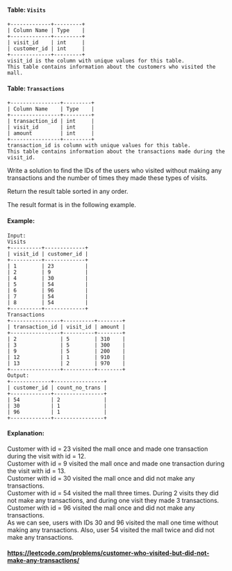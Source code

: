 #### Table: `Visits`

    +-------------+---------+
    | Column Name | Type    |
    +-------------+---------+
    | visit_id    | int     |
    | customer_id | int     |
    +-------------+---------+
    visit_id is the column with unique values for this table.    
    This table contains information about the customers who visited the mall.

#### Table: `Transactions`

    +----------------+---------+
    | Column Name    | Type    |
    +----------------+---------+
    | transaction_id | int     |
    | visit_id       | int     |
    | amount         | int     |
    +----------------+---------+
    transaction_id is column with unique values for this table.
    This table contains information about the transactions made during the visit_id.

Write a solution to find the IDs of the users who visited without making any transactions and the number of times they
made these types of visits.

Return the result table sorted in any order.

The result format is in the following example.

#### Example:

    Input:
    Visits
    +----------+-------------+
    | visit_id | customer_id |
    +----------+-------------+
    | 1        | 23          |
    | 2        | 9           |
    | 4        | 30          |
    | 5        | 54          |
    | 6        | 96          |
    | 7        | 54          |
    | 8        | 54          |
    +----------+-------------+
    Transactions
    +----------------+----------+--------+
    | transaction_id | visit_id | amount |
    +----------------+----------+--------+
    | 2              | 5        | 310    |
    | 3              | 5        | 300    |
    | 9              | 5        | 200    |
    | 12             | 1        | 910    |
    | 13             | 2        | 970    |
    +----------------+----------+--------+
    Output:
    +-------------+----------------+
    | customer_id | count_no_trans |
    +-------------+----------------+
    | 54          | 2              |
    | 30          | 1              |
    | 96          | 1              |
    +-------------+----------------+

#### Explanation:

Customer with id = 23 visited the mall once and made one transaction during the visit with id = 12.<br>
Customer with id = 9 visited the mall once and made one transaction during the visit with id = 13.<br>
Customer with id = 30 visited the mall once and did not make any transactions.<br>
Customer with id = 54 visited the mall three times. During 2 visits they did not make any transactions, and during one
visit they made 3 transactions.<br>
Customer with id = 96 visited the mall once and did not make any transactions.<br>
As we can see, users with IDs 30 and 96 visited the mall one time without making any transactions. Also, user 54 visited
the mall twice and did not make any transactions.<br>

#### https://leetcode.com/problems/customer-who-visited-but-did-not-make-any-transactions/